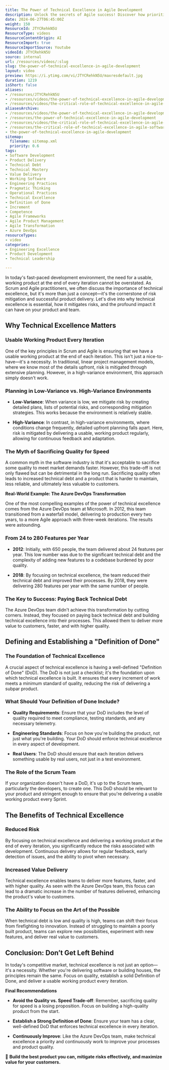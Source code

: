 ```yaml
---
title: The Power of Technical Excellence in Agile Development
description: Unlock the secrets of Agile success! Discover how prioritising technical excellence over speed can transform your software development and deliver exceptional value.
date: 2024-06-27T06:45:00Z
weight: 150
ResourceId: JTYCRehkN5U
ResourceType: videos
ResourceContentOrigin: AI
ResourceImport: true
ResourceImportSource: Youtube
videoId: JTYCRehkN5U
source: internal
url: /resources/videos/:slug
slug: the-power-of-technical-excellence-in-agile-development
layout: video
preview: https://i.ytimg.com/vi/JTYCRehkN5U/maxresdefault.jpg
duration: 1219
isShort: false
aliases:
- /resources/JTYCRehkN5U
- /resources/videos/the-power-of-technical-excellence-in-agile-development
- /resources/videos/the-critical-role-of-technical-excellence-in-agile-software-development
aliasesArchive:
- /resources/videos/the-power-of-technical-excellence-in-agile-development
- /resources/the-power-of-technical-excellence-in-agile-development
- /resources/videos/the-critical-role-of-technical-excellence-in-agile-software-development
- /resources/the-critical-role-of-technical-excellence-in-agile-software-development
- the-power-of-technical-excellence-in-agile-development
sitemap:
  filename: sitemap.xml
  priority: 0.6
tags:
- Software Development
- Product Delivery
- Technical Debt
- Technical Mastery
- Value Delivery
- Working Software
- Engineering Practices
- Pragmatic Thinking
- Operational Practices
- Technical Excellence
- Definition of Done
- Increment
- Competence
- Agile Frameworks
- Agile Product Management
- Agile Transformation
- Azure DevOps
resourceTypes:
- video
categories:
- Engineering Excellence
- Product Development
- Technical Leadership

---
```

In today's fast-paced development environment, the need for a usable, working product at the end of every iteration cannot be overstated. As Scrum and Agile practitioners, we often discuss the importance of technical excellence, but it's more than just a concept—it's the cornerstone of risk mitigation and successful product delivery. Let's dive into why technical excellence is essential, how it mitigates risks, and the profound impact it can have on your product and team.

## **Why Technical Excellence Matters**

### **Usable Working Product Every Iteration**

One of the key principles in Scrum and Agile is ensuring that we have a usable working product at the end of each iteration. This isn't just a nice-to-have—it's a necessity. In traditional, linear project management models, where we know most of the details upfront, risk is mitigated through extensive planning. However, in a high-variance environment, this approach simply doesn't work.

### **Planning in Low-Variance vs. High-Variance Environments**

- **Low-Variance**: When variance is low, we mitigate risk by creating detailed plans, lists of potential risks, and corresponding mitigation strategies. This works because the environment is relatively stable.

- **High-Variance**: In contrast, in high-variance environments, where conditions change frequently, detailed upfront planning falls apart. Here, risk is mitigated by delivering a usable, working product regularly, allowing for continuous feedback and adaptation.

### **The Myth of Sacrificing Quality for Speed**

A common myth in the software industry is that it's acceptable to sacrifice some quality to meet market demands faster. However, this trade-off is not only flawed but can be detrimental in the long run. Sacrificing quality often leads to increased technical debt and a product that is harder to maintain, less reliable, and ultimately less valuable to customers.

**Real-World Example: The Azure DevOps Transformation**

One of the most compelling examples of the power of technical excellence comes from the Azure DevOps team at Microsoft. In 2012, this team transitioned from a waterfall model, delivering to production every two years, to a more Agile approach with three-week iterations. The results were astounding.

### **From 24 to 280 Features per Year**

- **2012**: Initially, with 650 people, the team delivered about 24 features per year. This low number was due to the significant technical debt and the complexity of adding new features to a codebase burdened by poor quality.

- **2018**: By focusing on technical excellence, the team reduced their technical debt and improved their processes. By 2018, they were delivering 280 features per year with the same number of people.

### **The Key to Success: Paying Back Technical Debt**

The Azure DevOps team didn't achieve this transformation by cutting corners. Instead, they focused on paying back technical debt and building technical excellence into their processes. This allowed them to deliver more value to customers, faster, and with higher quality.

## **Defining and Establishing a "Definition of Done"**

### **The Foundation of Technical Excellence**

A crucial aspect of technical excellence is having a well-defined "Definition of Done" (DoD). The DoD is not just a checklist; it's the foundation upon which technical excellence is built. It ensures that every increment of work meets a minimum standard of quality, reducing the risk of delivering a subpar product.

### **What Should Your Definition of Done Include?**

- **Quality Requirements**: Ensure that your DoD includes the level of quality required to meet compliance, testing standards, and any necessary telemetry.

- **Engineering Standards**: Focus on how you're building the product, not just what you're building. Your DoD should enforce technical excellence in every aspect of development.

- **Real Users**: The DoD should ensure that each iteration delivers something usable by real users, not just in a test environment.

### **The Role of the Scrum Team**

If your organization doesn't have a DoD, it's up to the Scrum team, particularly the developers, to create one. This DoD should be relevant to your product and stringent enough to ensure that you're delivering a usable working product every Sprint.

## **The Benefits of Technical Excellence**

### **Reduced Risk**

By focusing on technical excellence and delivering a working product at the end of every iteration, you significantly reduce the risks associated with development. Continuous delivery allows for regular feedback, early detection of issues, and the ability to pivot when necessary.

### **Increased Value Delivery**

Technical excellence enables teams to deliver more features, faster, and with higher quality. As seen with the Azure DevOps team, this focus can lead to a dramatic increase in the number of features delivered, enhancing the product's value to customers.

### **The Ability to Focus on the Art of the Possible**

When technical debt is low and quality is high, teams can shift their focus from firefighting to innovation. Instead of struggling to maintain a poorly built product, teams can explore new possibilities, experiment with new features, and deliver real value to customers.

## **Conclusion: Don’t Get Left Behind**

In today's competitive market, technical excellence is not just an option—it's a necessity. Whether you're delivering software or building houses, the principles remain the same. Focus on quality, establish a solid Definition of Done, and deliver a usable working product every iteration.

**Final Recommendations**

- **Avoid the Quality vs. Speed Trade-off**: Remember, sacrificing quality for speed is a losing proposition. Focus on building a high-quality product from the start.

- **Establish a Strong Definition of Done**: Ensure your team has a clear, well-defined DoD that enforces technical excellence in every iteration.

- **Continuously Improve**: Like the Azure DevOps team, make technical excellence a priority and continuously work to improve your processes and product quality.

🚀 **Build the best product you can, mitigate risks effectively, and maximize value for your customers.**
